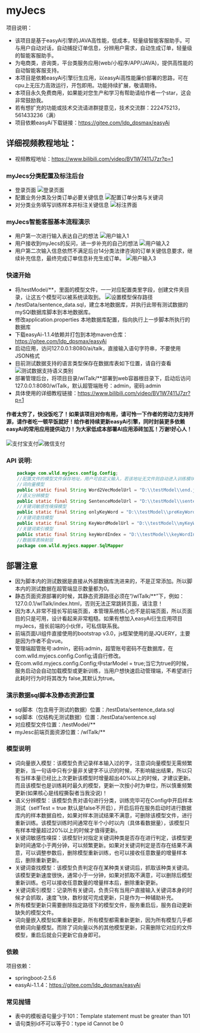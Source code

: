 # myJecs
项目说明：
* 该项目是基于easyAi引擎的JAVA高性能，低成本，轻量级智能客服助手。可与用户自动对话，自动捕捉订单信息，分辨用户需求，自动生成订单，轻量级的智能客服助手。
* 为电商类，咨询类，平台类服务应用(web/小程序/APP/JAVA)，提供高性能的自动智能客服支持。
* 本项目是依赖easyAi引擎衍生应用，以easyAi高性能廉价部署的思路，可在cpu上无压力高效运行，开包即用。功能持续扩展，敬请期待。
* 本项目永久免费商用，如果能对您生产和学习有帮助请给作者一个star，这会非常鼓励我。
* 若有想扩充的功能或技术交流请进群提意见，技术交流群：222475213，561433236（满）
* 项目依赖easyAi下载链接：https://gitee.com/ldp_dpsmax/easyAi
## 详细视频教程地址：
* 视频教程地址：https://www.bilibili.com/video/BV1W7411J7zr?p=1
### myJecs分类配置及标注后台
* 登录页面
![登录页面](./picture/index.png)
* 配置业务分类及分类订单必要关键信息
![配置订单分类与关键词](./picture/admin.png)
* 对分类业务填写训练样本并标注关键信息
![标注界面](./picture/worker.png)
### myJecs智能客服基本流程演示
* 用户第一次进行输入表达自己的想法
![用户输入1](./picture/a1.png)
* 用户接收到myJecs的反问，进一步补充的自己的想法
![用户输入2](./picture/a2.png)
* 用户第二次输入信息依然不满足后台14分类法律咨询的订单关键信息要求，继续补充信息，最终完成订单信息补充生成订单。
![用户输入3](./picture/a3.png)
### 快速开始
* 将/testModel/**，里面的模型文件，一一对应配置类里字段，创建文件夹目录，让这五个模型可以被系统读取到。
![设置模型保存路径](./picture/start.png)
* /testData/sentence_data.sql，建立本地数据库，并执行此带有测试数据的mySQl数据库脚本到本地数据库。
* 修改application.properties 本地数据库配置，指向执行上一步脚本所执行的数据库
* 下载easyAi-1.1.4依赖并打包到本地maven仓库：https://gitee.com/ldp_dpsmax/easyAi
* 启动应用，访问127.0.0.1:8080/ai/talk，直接输入语句字符串，不要使用JSON格式
* 目前测试数据支持的语言类型保存在数据库表如下位置，请自行查看
![测试数据支持语义类别](./picture/start2.png)
* 部署管理后台，将项目目录/wlTalk/**部署到web容器根目录下，启动后访问127.0.0.1:8080/wlTalk，默认超管端账号：admin，密码:admin
* 具体使用的详细教程链接：https://www.bilibili.com/video/BV1W7411J7zr?p=1
#### 作者太穷了，快没饭吃了！如果该项目对你有用，请可怜一下作者的劳动力支持开源，请作者吃一顿早饭就好！给作者持续更新easyAi引擎，同时封装更多依赖easyAi的常用应用提供动力！为大家低成本部署AI应用添砖加瓦！万谢!好心人！
![支付宝支付](/zf/zs.jpg)![微信支付](/zf/ws.jpg)
### API 说明:
``` java
    package com.wlld.myjecs.config.Config;
    //配置文件的模型文件保存地址，用户可自定义输入，若该地址无文件则自动进入训练模块
    //词向量模型
    public static final String Word2VecModelUrl = "D:\\testModel\\end.json";
    //语义分辨模型
    public static final String SentenceModelUrl = "D:\\testModel\\sentence.json";
    //关键词敏感性嗅探模型
    public static final String onlyKeyWord = "D:\\testModel\\preKeyWord.json";
    //关键词查找模型
    public static final String KeyWordModelUrl = "D:\\testModel\\myKeyWord.json";
    //关键词索引模型
    public static final String keyWordIndex = "D:\\testModel\\keyWordIndex.json";
    //数据库表映射层
    package com.wlld.myjecs.mapper.SqlMapper
```
## 部署注意
* 因为脚本内的测试数据是直接从外部数据库洗进来的，不是正常添加。所以脚本内的测试数据在超管端显示数量都为0。
* 静态页面资源部署的时候，其静态资源路径必须在“/wlTalk/**”下，例如：127.0.0.1/wlTalk/index.html，否则无法正常跳转页面，请注意！
* 因为本人非常不擅长写前端页面，本管理系统核心也不是前端页面，所以页面目的只是可用，设计看起来非常粗糙。如果有想加入easyAi衍生应用项目myJecs，擅长前端的小伙伴，可私信联系我。
* 前端页面UI组件直接使用的bootstrap v3.0，js框架使用的是JQUERY，主要是因为作者不会vue。
* 管理端超管账号:admin，密码:admin，超管账号密码不在数据库，在com.wlld.myjecs.config.Config;请自行修改。
* 在com.wlld.myjecs.config.Config;中starModel = true;当它为true的时候，服务启动会自动加载模型或更新训练，当用户想快速启动管理端，不希望进行此耗时行为时将其改为 false,其默认为true。
### 演示数据sql脚本及静态资源位置
* sql脚本（包含用于测试的数据）位置：/testData/sentence_data.sql
* sql脚本（仅结构无测试数据）位置：/testData/sentence.sql
* 对应模型文件位置：/testModel/**
* myJesc前端页面资源位置：/wlTalk/**
### 模型说明
* 词向量嵌入模型：该模型负责记录样本输入过的字，注意词向量模型无需频繁更新，当一句话中只有少量非关键字不认识的时候，不影响输出结果，所以只有当样本量已经比上次更新该模型时增量超出40%以上的时候，才建议更新。而且该模型也是训练耗时最久的模型，更新一次按小时为单位，所以慎重频繁更新(如果核心是线程撕裂者当我没说)！
* 语义分辨模型：该模型负责对语句进行分类，训练完毕可在Config中开启样本测试（selfTest = true 默认是false不开启），开启后将在服务启动时进行数据库内的样本数据自检，如果对样本测试结果不满意，可删除该模型文件，进行重新训练。该模型训练时间通常在半个小时以内（具体看数据量），该模型只有样本增量超过20%以上的时候才值得更新。
* 关键词敏感性嗅探：该模型针对指定关键词种类是否存在进行判定，该模型更新时间通常小于两分钟，可以频繁更新。如果对关键词判定是否存在结果不满意，可以调整参数后，删除模型重新训练，也可以接收任意数量的增量样本后，删除重新更新。
* 关键词查找模型：该模型负责判定存在某种类关键词后，抓取该种类关键词。该模型更新速度很快，通常小于一分钟，如果对抓取不满意，可以删除后模型重新训练。也可以接收任意数量的增量样本后，删除重新更新。
* 关键词索引模型：记录所有关键词，负责只有当用户直接输入关键词本身的时候才会抓取，速度飞快，数秒就可完成更新，只是作为一种辅助补充。
* 所有模型更新只需要删除指定路径下的模型文件，服务重启后，服务自动更新缺失的模型文件。
* 词向量嵌入模型如果重新更新，所有模型都需重新更新，因为所有模型几乎都依赖词向量模型。而除了词向量以外的其他模型更新，只需删除它对应的文件模型，重启后就会只更新它自身即可。
### 依赖
项目依赖：
* springboot-2.5.6
* easyAi-1.1.4：https://gitee.com/ldp_dpsmax/easyAi
### 常见抛错
* 表中的模板语句量少于101：Template statement must be greater than 101
* 语句类别id不可以等于0：type id Cannot be 0


